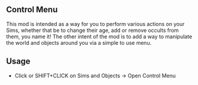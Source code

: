 ## Control Menu
This mod is intended as a way for you to perform various actions on your Sims, whether that be to change their age, add or remove occults from them, you name it!
The other intent of the mod is to add a way to manipulate the world and objects around you via a simple to use menu.

## Usage
- Click or SHIFT+CLICK on Sims and Objects -> Open Control Menu